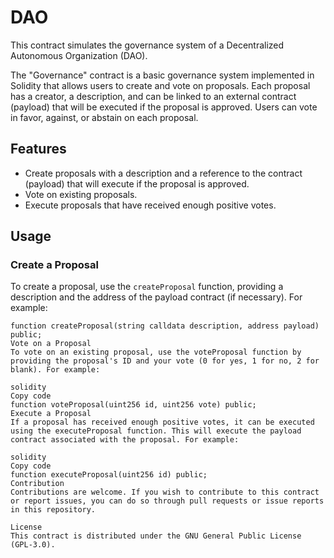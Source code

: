 # DAO

This contract simulates the governance system of a Decentralized Autonomous Organization (DAO).

The "Governance" contract is a basic governance system implemented in Solidity that allows users to create and vote on proposals. Each proposal has a creator, a description, and can be linked to an external contract (payload) that will be executed if the proposal is approved. Users can vote in favor, against, or abstain on each proposal.

## Features

- Create proposals with a description and a reference to the contract (payload) that will execute if the proposal is approved.
- Vote on existing proposals.
- Execute proposals that have received enough positive votes.

## Usage

### Create a Proposal

To create a proposal, use the `createProposal` function, providing a description and the address of the payload contract (if necessary). For example:

```solidity
function createProposal(string calldata description, address payload) public;
Vote on a Proposal
To vote on an existing proposal, use the voteProposal function by providing the proposal's ID and your vote (0 for yes, 1 for no, 2 for blank). For example:

solidity
Copy code
function voteProposal(uint256 id, uint256 vote) public;
Execute a Proposal
If a proposal has received enough positive votes, it can be executed using the executeProposal function. This will execute the payload contract associated with the proposal. For example:

solidity
Copy code
function executeProposal(uint256 id) public;
Contribution
Contributions are welcome. If you wish to contribute to this contract or report issues, you can do so through pull requests or issue reports in this repository.

License
This contract is distributed under the GNU General Public License (GPL-3.0).






